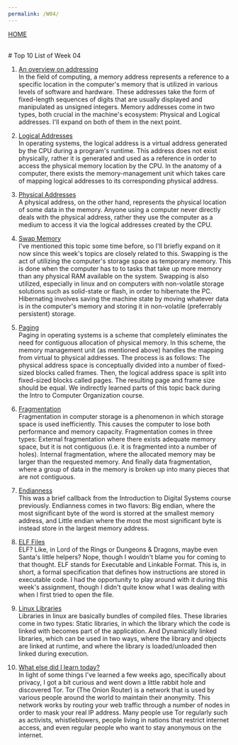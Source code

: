 ```yaml
---
permalink: /W04/
---
```

[HOME](../)

<br>
# Top 10 List of Week 04

1. [An overview on addressing](https://en.wikipedia.org/wiki/Memory_address)<br>
In the field of computing, a memory address represents a reference to a specific location in the computer's memory that is utilized in various levels of software and hardware. These addresses take the form of fixed-length sequences of digits that are usually displayed and manipulated as unsigned integers. Memory addresses come in two types, both crucial in the machine's ecosystem: Physical and Logical addresses. I'll expand on both of them in the next point.


2. [Logical Addresses](https://www.geeksforgeeks.org/logical-and-physical-address-in-operating-system/)<br>
In operating systems, the logical address is a virtual address generated by the CPU during a program's runtime. This address does not exist physically, rather it is generated and used as a reference in order to access the physical memory location by the CPU. In the anatomy of a computer, there exists the memory-management unit which takes care of mapping logical addresses to its corresponding physical address.

3. [Physical Addresses](https://www.geeksforgeeks.org/logical-and-physical-address-in-operating-system/)<br>
A physical address, on the other hand, represents the physical location of some data in the memory. Anyone using a computer never directly deals with the physical address, rather they use the computer as a medium to access it via the logical addresses created by the CPU.

4. [Swap Memory](https://linuxhint.com/swap_memory_linux/)<br>
I've mentioned this topic some time before, so I'll briefly expand on it now since this week's topics are closely related to this. Swapping is the act of utilizing the computer's storage space as temporary memory. This is done when the computer has to to tasks that take up more memory than any physical RAM available on the system. Swapping is also utilized, especially in linux and on computers with non-volatile storage solutions such as solid-state or flash, in order to hibernate the PC. Hibernating involves saving the machine state by moving whatever data is in the computer's memory and storing it in non-volatile (preferrably persistent) storage.

5. [Paging](https://www.geeksforgeeks.org/paging-in-operating-system/)<br>
Paging in operating systems is a scheme that completely eliminates the need for contiguous allocation of physical memory. In this scheme, the memory management unit (as mentioned above) handles the mapping from virtual to physical addresses. The process is as follows: The physical address space is conceptually divided into a number of fixed-sized blocks called frames. Then, the logical address space is split into fixed-sized blocks called pages. The resulting page and frame size should be equal. We indirectly learned parts of this topic back during the Intro to Computer Organization course.

6. [Fragmentation](https://en.wikipedia.org/wiki/Fragmentation_(computing))<br>
Fragmentation in computer storage is a phenomenon in which storage space is used inefficiently. This causes the computer to lose both performance and memory capacity. Fragmentation comes in three types: External fragmentation where there exists adequate memory space, but it is not contiguous (i.e. it is fragmented into a number of holes). Internal fragmentation, where the allocated memory may be larger than the requested memory. And finally data fragmentation, where a group of data in the memory is broken up into many pieces that are not contiguous.

7. [Endianness](https://en.wikipedia.org/wiki/Endianness)<br>
This was a brief callback from the Introduction to Digital Systems course previously. Endianness comes in two flavors: Big endian, where the most significant byte of the word is storred at the smallest memory address, and Little endian where the most the most significant byte is instead store in the largest memory address.

8. [ELF Files](https://linux-audit.com/elf-binaries-on-linux-understanding-and-analysis/)<br>
ELF? Like, in Lord of the Rings or Dungeons & Dragons, maybe even Santa's little helpers? Nope, though I wouldn't blame you for coming to that thought. ELF stands for Executable and Linkable Format. This is, in short, a formal specification that defines how instructions are stored in executable code. I had the opportunity to play around with it during this week's assignment, though I didn't quite know what I was dealing with when I first tried to open the file.

9. [Linux Libraries](http://www.yolinux.com/TUTORIALS/LibraryArchives-StaticAndDynamic.html)<br>
Libraries in linux are basically bundles of compiled files. These libraries come in two types: Static libraries, in which the library which the code is linked with becomes part of the application. And Dynamically linked libraries, which can be used in two ways, where the library and objects are linked at runtime, and where the library is loaded/unloaded then linked during execution.

10. [What else did I learn today?](https://www.csoonline.com/article/3287653/what-is-the-tor-browser-how-it-works-and-how-it-can-help-you-protect-your-identity-online.html)<br>
In light of some things I've learned a few weeks ago, specifically about privacy, I got a bit curious and went down a little rabbit hole and discovered Tor. Tor (The Onion Router) is a network that is used by various people around the world to maintain their anonymity. This network works by routing your web traffic through a number of nodes in order to mask your real IP address. Many people use Tor regularly such as activists, whistleblowers, people living in nations that restrict internet access, and even regular people who want to stay anonymous on the internet.